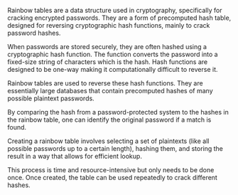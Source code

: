 Rainbow tables are a data structure used in cryptography, specifically for cracking encrypted passwords. They are a form of precomputed hash table, designed for reversing cryptographic hash functions, mainly to crack password hashes.

When passwords are stored securely, they are often hashed using a cryptographic hash function. The function converts the password into a fixed-size string of characters which is the hash. Hash functions are designed to be one-way making it computationally difficult to reverse it.

Rainbow tables are used to reverse these hash functions. They are essentially large databases that contain precomputed hashes of many possible plaintext passwords.

By comparing the hash from a password-protected system to the hashes in the rainbow table, one can identify the original password if a match is found.

Creating a rainbow table involves selecting a set of plaintexts (like all possible passwords up to a certain length), hashing them, and storing the result in a way that allows for efficient lookup. 

This process is time and resource-intensive but only needs to be done once. Once created, the table can be used repeatedly to crack different hashes.